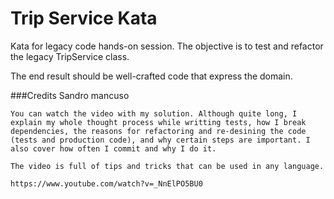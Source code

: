 Trip Service Kata
=================

Kata for legacy code hands-on session. The objective is to test and refactor the legacy TripService class.

The end result should be well-crafted code that express the domain.

###Credits 
Sandro mancuso
```
You can watch the video with my solution. Although quite long, I explain my whole thought process while writting tests, how I break dependencies, the reasons for refactoring and re-desining the code (tests and production code), and why certain steps are important. I also cover how often I commit and why I do it. 

The video is full of tips and tricks that can be used in any language.

https://www.youtube.com/watch?v=_NnElPO5BU0
```